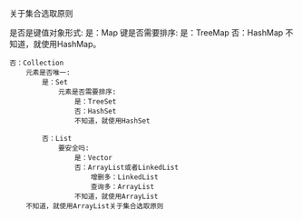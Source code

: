 关于集合选取原则

 是否是键值对象形式:
	是：Map
		键是否需要排序:
			是：TreeMap
			否：HashMap
		不知道，就使用HashMap。

	否：Collection
		元素是否唯一:
			是：Set
				元素是否需要排序:
					是：TreeSet
					否：HashSet
					不知道，就使用HashSet

			否：List
				要安全吗:
					是：Vector
					否：ArrayList或者LinkedList
						增删多：LinkedList
						查询多：ArrayList
					不知道，就使用ArrayList
        不知道，就使用ArrayList关于集合选取原则
